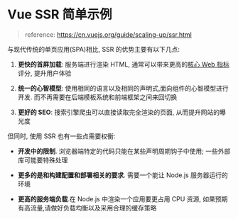 # Vue SSR 简单示例

> reference: https://cn.vuejs.org/guide/scaling-up/ssr.html

与现代传统的单页应用(SPA)相比, SSR 的优势主要有以下几点:

1. **更快的首屏加载**: 服务端进行渲染 HTML, 通常可以带来更高的[核心 Web 指标](https://web.dev/vitals/)评分, 提升用户体验

2. **统一的心智模型**: 使用相同的语言以及相同的声明式,面向组件的心智模型进行开发. 而不再需要在后端模板系统和前端框架之间来回切换

3. **更好的 SEO**: 搜索引擎爬虫可以直接读取完全渲染的页面, 从而提升网站的曝光度

但同时, 使用 SSR 也有一些点需要权衡:

- **开发中的限制**. 浏览器端特定的代码只能在某些声明周期钩子中使用; 一些外部库可能要特殊处理

- **更多的是和构建配置和部署相关的要求**. 需要一个能让 Node.js 服务器运行的环境

- **更高的服务端负载**.在 Node.js 中渲染一个应用要更占用 CPU 资源, 如果预期有高流量,请做好负载均衡以及采用合理的缓存策略

